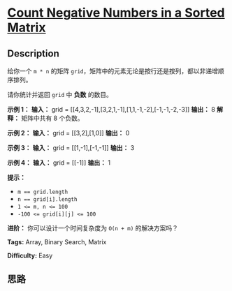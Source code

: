 # [Count Negative Numbers in a Sorted Matrix][title]

## Description

给你一个 `m * n` 的矩阵 `grid`，矩阵中的元素无论是按行还是按列，都以非递增顺序排列。

请你统计并返回 `grid` 中 **负数** 的数目。

**示例 1：**
            **输入：** grid = [[4,3,2,-1],[3,2,1,-1],[1,1,-1,-2],[-1,-1,-2,-3]]    **输出：** 8    **解释：** 矩阵中共有 8 个负数。    

**示例 2：**
            **输入：** grid = [[3,2],[1,0]]    **输出：** 0    

**示例 3：**
            **输入：** grid = [[1,-1],[-1,-1]]    **输出：** 3    

**示例 4：**
            **输入：** grid = [[-1]]    **输出：** 1    

**提示：**

  * `m == grid.length`
  * `n == grid[i].length`
  * `1 <= m, n <= 100`
  * `-100 <= grid[i][j] <= 100`

**进阶：** 你可以设计一个时间复杂度为 `O(n + m)` 的解决方案吗？


**Tags:** Array, Binary Search, Matrix

**Difficulty:** Easy

## 思路

[title]: https://leetcode-cn.com/problems/count-negative-numbers-in-a-sorted-matrix
